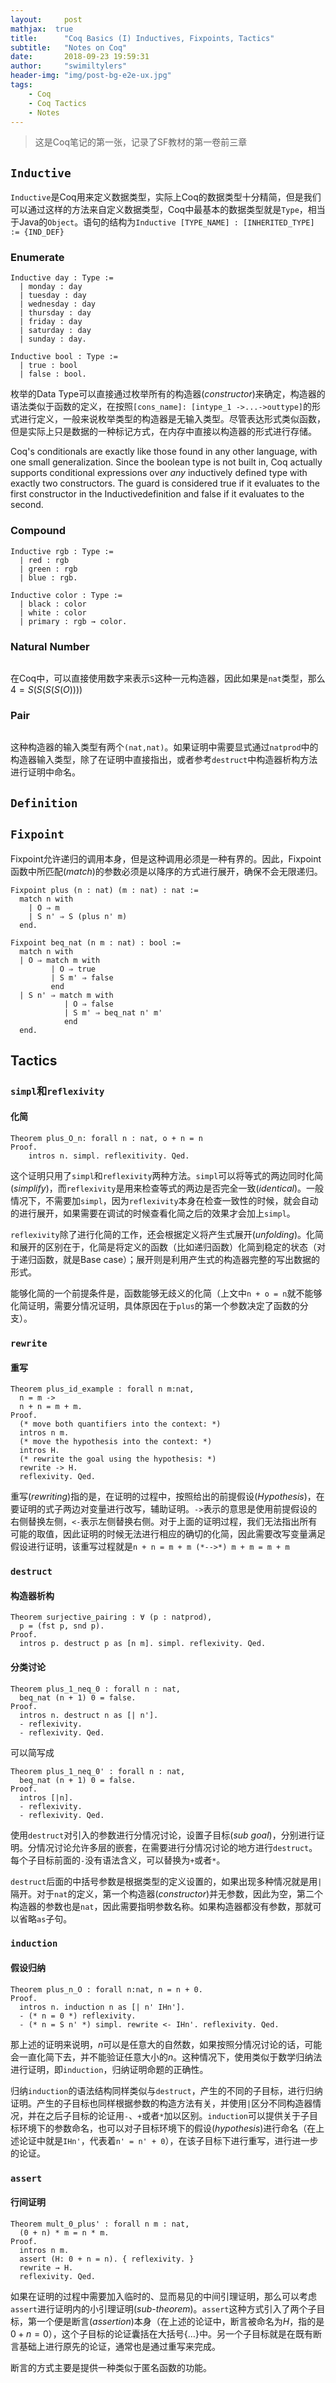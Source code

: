 ```yaml
---
layout:     post
mathjax:  true
title:      "Coq Basics (I) Inductives, Fixpoints, Tactics"
subtitle:   "Notes on Coq"
date:       2018-09-23 19:59:31
author:     "swimiltylers"
header-img: "img/post-bg-e2e-ux.jpg"
tags:
    - Coq
    - Coq Tactics
    - Notes
---
```


> 这是Coq笔记的第一张，记录了SF教材的第一卷前三章


## `Inductive`

`Inductive`是Coq用来定义数据类型，实际上Coq的数据类型十分精简，但是我们可以通过这样的方法来自定义数据类型，Coq中最基本的数据类型就是`Type`，相当于Java的`Object`。语句的结构为`Inductive [TYPE_NAME] : [INHERITED_TYPE] := {IND_DEF}`

### Enumerate

```coq
Inductive day : Type :=
  | monday : day
  | tuesday : day
  | wednesday : day
  | thursday : day
  | friday : day
  | saturday : day
  | sunday : day.
```

```coq
Inductive bool : Type :=
  | true : bool
  | false : bool.
```

枚举的Data Type可以直接通过枚举所有的构造器(_constructor_)来确定，构造器的语法类似于函数的定义，在按照`[cons_name]: [intype_1 ->...->outtype]`的形式进行定义，一般来说枚举类型的构造器是无输入类型。尽管表达形式类似函数，但是实际上只是数据的一种标记方式，在内存中直接以构造器的形式进行存储。

Coq's conditionals are exactly like those found in any other language, with one small generalization. Since the boolean type is not built in, Coq actually supports conditional expressions over *any* inductively defined type with exactly two constructors. The guard is considered true if it evaluates to the first constructor in the Inductivedefinition and false if it evaluates to the second.

### Compound

```coq
Inductive rgb : Type :=
  | red : rgb
  | green : rgb
  | blue : rgb.

Inductive color : Type :=
  | black : color
  | white : color
  | primary : rgb → color.
```

### Natural Number

```coq

```

在Coq中，可以直接使用数字来表示`S`这种一元构造器，因此如果是`nat`类型，那么$4=S(S(S(S(O))))$

### Pair

```coq

```

这种构造器的输入类型有两个`(nat,nat)`。如果证明中需要显式通过`natprod`中的构造器输入类型，除了在证明中直接指出，或者参考`destruct`中构造器析构方法进行证明中命名。

## `Definition`

## `Fixpoint`

Fixpoint允许递归的调用本身，但是这种调用必须是一种有界的。因此，Fixpoint函数中所匹配(_match_)的参数必须是以降序的方式进行展开，确保不会无限递归。

```coq
Fixpoint plus (n : nat) (m : nat) : nat :=
  match n with
    | O ⇒ m
    | S n' ⇒ S (plus n' m)
  end.
```

```coq
Fixpoint beq_nat (n m : nat) : bool :=
  match n with
  | O ⇒ match m with
         | O ⇒ true
         | S m' ⇒ false
         end
  | S n' ⇒ match m with
            | O ⇒ false
            | S m' ⇒ beq_nat n' m'
            end
  end.
```



## Tactics

### `simpl`和`reflexivity`

#### 化简

```coq
Theorem plus_O_n: forall n : nat, o + n = n
Proof.
	intros n. simpl. reflexitivity. Qed.
```

这个证明只用了`simpl`和`reflexivity`两种方法。`simpl`可以将等式的两边同时化简(_simplify_)，而`reflexivity`是用来检查等式的两边是否完全一致(_identical_)。一般情况下，不需要加`simpl`，因为`reflexivity`本身在检查一致性的时候，就会自动的进行展开，如果需要在调试的时候查看化简之后的效果才会加上`simpl`。

`reflexivity`除了进行化简的工作，还会根据定义将产生式展开(_unfolding_)。化简和展开的区别在于，化简是将定义的函数（比如递归函数）化简到稳定的状态（对于递归函数，就是Base case）；展开则是利用产生式的构造器完整的写出数据的形式。

能够化简的一个前提条件是，函数能够无歧义的化简（上文中`n + o = n`就不能够化简证明，需要分情况证明，具体原因在于`plus`的第一个参数决定了函数的分支）。

### `rewrite`

#### 重写

```coq
Theorem plus_id_example : forall n m:nat,
  n = m ->
  n + n = m + m.
Proof.
  (* move both quantifiers into the context: *)
  intros n m.
  (* move the hypothesis into the context: *)
  intros H.
  (* rewrite the goal using the hypothesis: *)
  rewrite -> H.
  reflexivity. Qed.
```

重写(_rewriting_)指的是，在证明的过程中，按照给出的前提假设(_Hypothesis_)，在要证明的式子两边对变量进行改写，辅助证明。`->`表示的意思是使用前提假设的右侧替换左侧，`<-`表示左侧替换右侧。对于上面的证明过程，我们无法指出所有可能的取值，因此证明的时候无法进行相应的确切的化简，因此需要改写变量满足假设进行证明，该重写过程就是`n + n = m + m (*-->*) m + m = m + m `

### `destruct`

#### 构造器析构

```coq
Theorem surjective_pairing : ∀ (p : natprod),
  p = (fst p, snd p).
Proof.
  intros p. destruct p as [n m]. simpl. reflexivity. Qed.
```

#### 分类讨论

```coq
Theorem plus_1_neq_0 : forall n : nat,
  beq_nat (n + 1) 0 = false.
Proof.
  intros n. destruct n as [| n'].
  - reflexivity.
  - reflexivity. Qed.
```

可以简写成

```coq
Theorem plus_1_neq_0' : forall n : nat,
  beq_nat (n + 1) 0 = false.
Proof.
  intros [|n].
  - reflexivity.
  - reflexivity. Qed.
```

使用`destruct`对引入的参数进行分情况讨论，设置子目标(_sub goal_)，分别进行证明。分情况讨论允许多层的嵌套，在需要进行分情况讨论的地方进行`destruct`。每个子目标前面的`-`没有语法含义，可以替换为`+`或者`*`。

`destruct`后面的中括号参数是根据类型的定义设置的，如果出现多种情况就是用`|`隔开。对于`nat`的定义，第一个构造器(_constructor_)并无参数，因此为空，第二个构造器的参数也是`nat`，因此需要指明参数名称。如果构造器都没有参数，那就可以省略`as`子句。

### `induction`

#### 假设归纳

```coq
Theorem plus_n_O : forall n:nat, n = n + 0.
Proof.
  intros n. induction n as [| n' IHn'].
  - (* n = 0 *) reflexivity.
  - (* n = S n' *) simpl. rewrite <- IHn'. reflexivity. Qed.
```

那上述的证明来说明，$n$可以是任意大的自然数，如果按照分情况讨论的话，可能会一直化简下去，并不能验证任意大小的$n$。这种情况下，使用类似于数学归纳法进行证明，即`induction`，归纳证明命题的正确性。

归纳`induction`的语法结构同样类似与`destruct`，产生的不同的子目标，进行归纳证明。产生的子目标也同样根据参数的构造方法有关，并使用`|`区分不同构造器情况，并在之后子目标的论证用`-`、`+`或者`*`加以区别。`induction`可以提供关于子目标环境下的参数命名，也可以对子目标环境下的假设(_hypothesis_)进行命名（在上述论证中就是`IHn'`，代表着`n' = n' + 0`），在该子目标下进行重写，进行进一步的论证。

### `assert`

#### 行间证明

```coq
Theorem mult_0_plus' : forall n m : nat,
  (0 + n) * m = n * m.
Proof.
  intros n m.
  assert (H: 0 + n = n). { reflexivity. }
  rewrite → H.
  reflexivity. Qed.
```

如果在证明的过程中需要加入临时的、显而易见的中间引理证明，那么可以考虑`assert`进行证明内的小引理证明(_sub-theorem_)。`assert`这种方式引入了两个子目标，第一个便是断言(_assertion_)本身（在上述的论证中，断言被命名为$H$，指的是$0 + n = 0$），这个子目标的论证囊括在大括号$\{\dots\}$中。另一个子目标就是在既有断言基础上进行原先的论证，通常也是通过重写来完成。

断言的方式主要是提供一种类似于匿名函数的功能。



